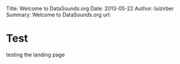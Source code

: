 Title: Welcome to DataSounds.org
Date: 2013-05-22
Author: luizirber
Summary: Welcome to DataSounds.org
url:

Test
====

testing the landing page

